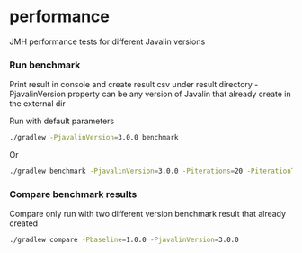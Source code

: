 # performance
JMH performance tests for different Javalin versions

### Run benchmark
  Print result in console and create result csv under result directory
  -PjavalinVersion property can be any version of Javalin that already create in the external dir
  
  Run with default parameters
  ```sh
  ./gradlew -PjavalinVersion=3.0.0 benchmark
  ```
  Or
  ```sh
  ./gradlew benchmark -PjavalinVersion=3.0.0 -Piterations=20 -PiterationTime=10000
  ```
### Compare benchmark results
  Compare only run with two different version benchmark result that already created
  ```sh
  ./gradlew compare -Pbaseline=1.0.0 -PjavalinVersion=3.0.0 
  ```
